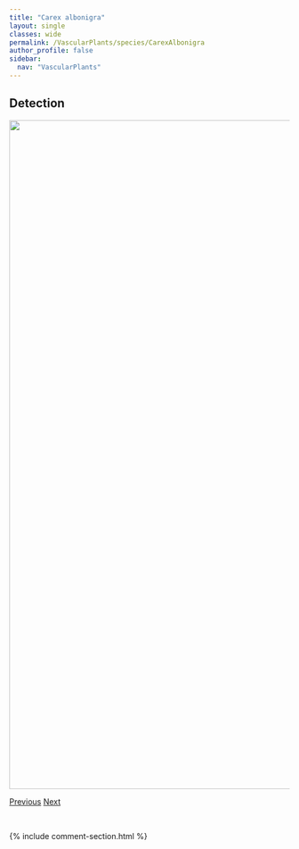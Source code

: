 ```yaml
---
title: "Carex albonigra"
layout: single
classes: wide
permalink: /VascularPlants/species/CarexAlbonigra
author_profile: false
sidebar:
  nav: "VascularPlants"
---
```


<h2>Detection</h2>

<a href="https://drive.google.com/uc?export=view&id=1HOBF5W961HIFQizCdLcW4eT8WVP0t3C6">
<img src="https://drive.google.com/uc?export=view&id=1HOBF5W961HIFQizCdLcW4eT8WVP0t3C6" height = "1200" width = "800">
</a>


<a href="/DevelopmentWebsite/VascularPlants/species/CarexAdusta" class="pagination--pager" title="Carex adusta">Previous</a> <a href="/DevelopmentWebsite/VascularPlants/species/CarexAquatilis" class="pagination--pager" title="Water Sedge">Next</a>

<p>&nbsp;</p>

{% include comment-section.html %}
